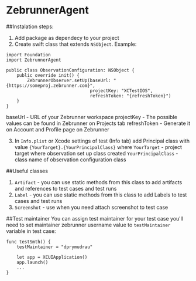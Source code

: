 # ZebrunnerAgent

##Instalation steps:
1. Add package as dependecy to your project
2. Create swift class that extends `NSObject`. Example:
```
import Foundation
import ZebrunnerAgent

public class ObservationConfiguration: NSObject {
    public override init() {
        ZebrunnerObserver.setUp(baseUrl: "{https://someproj.zebrunner.com}",
                                projectKey: "XCTestIOS",
                                refreshToken: "{refreshToken}")
    }
}
```
baseUrl - URL of your Zebrunner workspace
projectKey - The possible values can be found in Zebrunner on Projects tab
refreshToken - Generate it on Account and Profile page on Zebrunner

3. In `Info.plist` or Xcode settings of test (Info tab) add Principal class with value `{YourTarget}.{YourPrincipalClass}`
where 
`YourTarget` - project target where observation set up class created
`YourPrincipalClass` - class name of observation configuration class


##Useful classes
1. `Artifact` - you can use static methods from this class to add artifacts and references to test cases and test runs
2. `Label` - you can use static methods from this class to add Labels to test cases and test runs
3. `Screenshot` - use when you need attach screenshot to test case

##Test maintainer
You can assign test maintainer for your test case you'll need to set maintainer zebrunner username value to `testMaintainer` variable in test case:
```
func testSmth() {
    testMaintainer = "dprymudrau"
    
    let app = XCUIApplication()
    app.launch()
    ...
}
```
